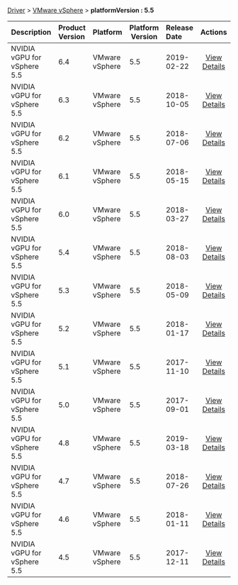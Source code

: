 
[Driver](/README.md)  >  [VMware vSphere](/index/Driver/VMware_vSphere.md)  >  **platformVersion : 5.5**



| Description            | Product Version    | Platform                | Platform Version           | Release Date           |             Actions              |
| ---------------------- | :----------------- | :---------------------- | -------------------------- | :--------------------- | :------------------------------: |
| NVIDIA vGPU for vSphere 5.5 | 6.4 | VMware vSphere | 5.5 | 2019-02-22 | [View Details](/details/fa77d4_NVIDIA_vGPU_for_vSphere_5.5.md) |
| NVIDIA vGPU for vSphere 5.5 | 6.3 | VMware vSphere | 5.5 | 2018-10-05 | [View Details](/details/de13eb_NVIDIA_vGPU_for_vSphere_5.5.md) |
| NVIDIA vGPU for vSphere 5.5 | 6.2 | VMware vSphere | 5.5 | 2018-07-06 | [View Details](/details/2cc191_NVIDIA_vGPU_for_vSphere_5.5.md) |
| NVIDIA vGPU for vSphere 5.5 | 6.1 | VMware vSphere | 5.5 | 2018-05-15 | [View Details](/details/6a7681_NVIDIA_vGPU_for_vSphere_5.5.md) |
| NVIDIA vGPU for vSphere 5.5 | 6.0 | VMware vSphere | 5.5 | 2018-03-27 | [View Details](/details/581a8b_NVIDIA_vGPU_for_vSphere_5.5.md) |
| NVIDIA vGPU for vSphere 5.5 | 5.4 | VMware vSphere | 5.5 | 2018-08-03 | [View Details](/details/d28ed2_NVIDIA_vGPU_for_vSphere_5.5.md) |
| NVIDIA vGPU for vSphere 5.5 | 5.3 | VMware vSphere | 5.5 | 2018-05-09 | [View Details](/details/66b4a1_NVIDIA_vGPU_for_vSphere_5.5.md) |
| NVIDIA vGPU for vSphere 5.5 | 5.2 | VMware vSphere | 5.5 | 2018-01-17 | [View Details](/details/861be8_NVIDIA_vGPU_for_vSphere_5.5.md) |
| NVIDIA vGPU for vSphere 5.5 | 5.1 | VMware vSphere | 5.5 | 2017-11-10 | [View Details](/details/d9b1bf_NVIDIA_vGPU_for_vSphere_5.5.md) |
| NVIDIA vGPU for vSphere 5.5 | 5.0 | VMware vSphere | 5.5 | 2017-09-01 | [View Details](/details/88d63f_NVIDIA_vGPU_for_vSphere_5.5.md) |
| NVIDIA vGPU for vSphere 5.5 | 4.8 | VMware vSphere | 5.5 | 2019-03-18 | [View Details](/details/4bf0f1_NVIDIA_vGPU_for_vSphere_5.5.md) |
| NVIDIA vGPU for vSphere 5.5 | 4.7 | VMware vSphere | 5.5 | 2018-07-26 | [View Details](/details/4dc46d_NVIDIA_vGPU_for_vSphere_5.5.md) |
| NVIDIA vGPU for vSphere 5.5 | 4.6 | VMware vSphere | 5.5 | 2018-01-11 | [View Details](/details/03f357_NVIDIA_vGPU_for_vSphere_5.5.md) |
| NVIDIA vGPU for vSphere 5.5 | 4.5 | VMware vSphere | 5.5 | 2017-12-11 | [View Details](/details/91232b_NVIDIA_vGPU_for_vSphere_5.5.md) |
